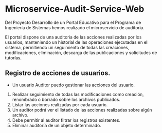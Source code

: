 # Microservice-Audit-Service-Web
Del Proyecto Desarrollo de un Portal Educativo para el Programa de Ingeniería de Sistemas hemos realizado el microservicio de auditoria.

El portal dispone de una auditoría de las acciones realizadas por los usuarios, manteniendo un historial de las operaciones ejecutadas en el sistema, 
permitiendo un seguimiento de todas las creaciones, modificaciones, eliminación, descarga de las publicaciones y solicitudes de tutorías.

## Registro de acciones de usuarios.
- Un usuario Auditor puedo gestionar las acciones del usuario.
1. Realizar seguimiento de todas las modificaciones como creación, renombrado o borrado sobre los archivos publicados.
2. Listar las acciones realizadas por cada usuario.
3. Un auditor podrá ver el listado de las acciones realizadas sobre algún archivo.
4. Debe permitir al auditor filtrar los registros existentes.
5. Eliminar auditoría de un objeto determinado.
